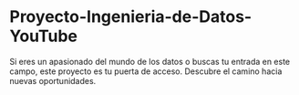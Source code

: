 # Proyecto-Ingenieria-de-Datos-YouTube
Si eres un apasionado del mundo de los datos o buscas tu entrada en este campo, este proyecto es tu puerta de acceso. Descubre el camino hacia nuevas oportunidades.
